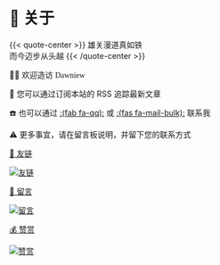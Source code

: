 # 🏡 关于


{{< quote-center >}}
雄关漫道真如铁<br>
而今迈步从头越
{{< /quote-center >}}

👏🏻 欢迎造访 <font face="LXGW WenKai Screen" > Dawniew </font>

💬 您可以通过订阅本站的 RSS 追踪最新文章

☎️ 也可以通过 [:(fab fa-qq):](http://wpa.qq.com/msgrd?v=3&uin=1337253857&site=qg&menu=yes) 或 [:(fas fa-mail-bulk):](mailto:ralvine@163.com) 联系我

⚠️ 更多事宜，请在留言板说明，并留下您的联系方式

<div class="subpage-box">

  <div class="subpage-box-cover">
    <a href="https://blog.ralvines.top/about/friend/" data-pjax-state="">
      <p class="image-caption">🤝 友链</p>
      <img alt="友链" data-src="" src="https://z1.ax1x.com/2023/10/30/pim0tG8.png" data-loaded="true">
    </a>
  </div>
  <div class="subpage-box-cover">
    <a href="https://blog.ralvines.top/about/board/" data-pjax-state="">
      <p class="image-caption">📰 留言</p>
      <img alt="留言" data-src="" src="https://z1.ax1x.com/2023/10/30/pim0YPf.png" data-loaded="true">
    </a>
  </div>
  <div class="subpage-box-cover">
    <a href="https://blog.ralvines.top/about/praise/" data-pjax-state="">
      <p class="image-caption">💰 赞赏</p>
      <img alt="赞赏" data-src="" src="https://z1.ax1x.com/2023/10/30/pim0GIP.png" data-loaded="true">
    </a>
  </div>
</div>




